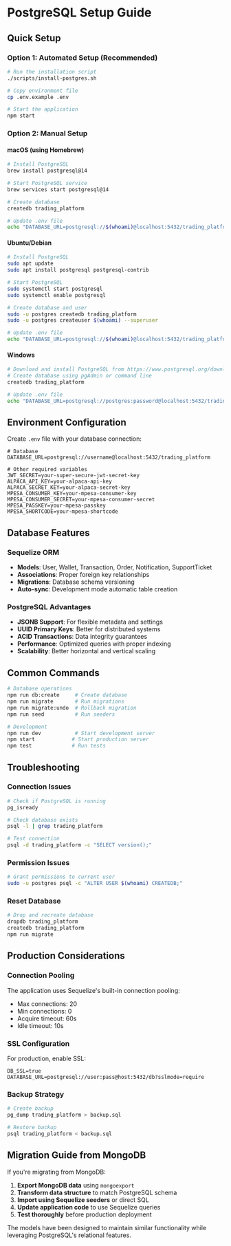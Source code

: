 # PostgreSQL Setup Guide

## Quick Setup

### Option 1: Automated Setup (Recommended)
```bash
# Run the installation script
./scripts/install-postgres.sh

# Copy environment file
cp .env.example .env

# Start the application
npm start
```

### Option 2: Manual Setup

#### macOS (using Homebrew)
```bash
# Install PostgreSQL
brew install postgresql@14

# Start PostgreSQL service
brew services start postgresql@14

# Create database
createdb trading_platform

# Update .env file
echo "DATABASE_URL=postgresql://$(whoami)@localhost:5432/trading_platform" >> .env
```

#### Ubuntu/Debian
```bash
# Install PostgreSQL
sudo apt update
sudo apt install postgresql postgresql-contrib

# Start PostgreSQL
sudo systemctl start postgresql
sudo systemctl enable postgresql

# Create database and user
sudo -u postgres createdb trading_platform
sudo -u postgres createuser $(whoami) --superuser

# Update .env file
echo "DATABASE_URL=postgresql://$(whoami)@localhost:5432/trading_platform" >> .env
```

#### Windows
```bash
# Download and install PostgreSQL from https://www.postgresql.org/download/windows/
# Create database using pgAdmin or command line
createdb trading_platform

# Update .env file
echo "DATABASE_URL=postgresql://postgres:password@localhost:5432/trading_platform" >> .env
```

## Environment Configuration

Create `.env` file with your database connection:

```env
# Database
DATABASE_URL=postgresql://username@localhost:5432/trading_platform

# Other required variables
JWT_SECRET=your-super-secure-jwt-secret-key
ALPACA_API_KEY=your-alpaca-api-key
ALPACA_SECRET_KEY=your-alpaca-secret-key
MPESA_CONSUMER_KEY=your-mpesa-consumer-key
MPESA_CONSUMER_SECRET=your-mpesa-consumer-secret
MPESA_PASSKEY=your-mpesa-passkey
MPESA_SHORTCODE=your-mpesa-shortcode
```

## Database Features

### Sequelize ORM
- **Models**: User, Wallet, Transaction, Order, Notification, SupportTicket
- **Associations**: Proper foreign key relationships
- **Migrations**: Database schema versioning
- **Auto-sync**: Development mode automatic table creation

### PostgreSQL Advantages
- **JSONB Support**: For flexible metadata and settings
- **UUID Primary Keys**: Better for distributed systems
- **ACID Transactions**: Data integrity guarantees
- **Performance**: Optimized queries with proper indexing
- **Scalability**: Better horizontal and vertical scaling

## Common Commands

```bash
# Database operations
npm run db:create     # Create database
npm run migrate       # Run migrations
npm run migrate:undo  # Rollback migration
npm run seed          # Run seeders

# Development
npm run dev           # Start development server
npm start            # Start production server
npm test             # Run tests
```

## Troubleshooting

### Connection Issues
```bash
# Check if PostgreSQL is running
pg_isready

# Check database exists
psql -l | grep trading_platform

# Test connection
psql -d trading_platform -c "SELECT version();"
```

### Permission Issues
```bash
# Grant permissions to current user
sudo -u postgres psql -c "ALTER USER $(whoami) CREATEDB;"
```

### Reset Database
```bash
# Drop and recreate database
dropdb trading_platform
createdb trading_platform
npm run migrate
```

## Production Considerations

### Connection Pooling
The application uses Sequelize's built-in connection pooling:
- Max connections: 20
- Min connections: 0
- Acquire timeout: 60s
- Idle timeout: 10s

### SSL Configuration
For production, enable SSL:
```env
DB_SSL=true
DATABASE_URL=postgresql://user:pass@host:5432/db?sslmode=require
```

### Backup Strategy
```bash
# Create backup
pg_dump trading_platform > backup.sql

# Restore backup
psql trading_platform < backup.sql
```

## Migration Guide from MongoDB

If you're migrating from MongoDB:

1. **Export MongoDB data** using `mongoexport`
2. **Transform data structure** to match PostgreSQL schema
3. **Import using Sequelize seeders** or direct SQL
4. **Update application code** to use Sequelize queries
5. **Test thoroughly** before production deployment

The models have been designed to maintain similar functionality while leveraging PostgreSQL's relational features.